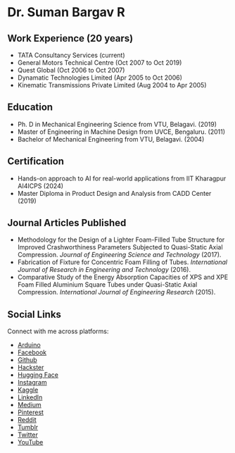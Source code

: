# Dr. Suman Bargav R

## Work Experience (20 years)

- TATA Consultancy Services (current)
- General Motors Technical Centre (Oct 2007 to Oct 2019)
- Quest Global (Oct 2006 to Oct 2007)
- Dynamatic Technologies Limited (Apr 2005 to Oct 2006)
- Kinematic Transmissions Private Limited (Aug 2004 to Apr 2005)

## Education

- Ph. D in Mechanical Engineering Science from VTU, Belagavi. (2019)
- Master of Engineering in Machine Design from UVCE, Bengaluru. (2011)
- Bachelor of Mechanical Engineering from VTU, Belagavi. (2004)

## Certification

- Hands-on approach to AI for real-world applications from IIT Kharagpur AI4ICPS (2024)
- Master Diploma in Product Design and Analysis from CADD Center (2019)

## Journal Articles Published

- Methodology for the Design of a Lighter Foam-Filled Tube Structure for Improved Crashworthiness Parameters Subjected to Quasi-Static Axial Compression. *Journal of Engineering Science and Technology* (2017).
- Fabrication of Fixture for Concentric Foam Filling of Tubes. *International Journal of Research in Engineering and Technology* (2016).
- Comparative Study of the Energy Absorption Capacities of XPS and XPE Foam Filled Aluminium Square Tubes under Quasi-Static Axial Compression. *International Journal of Engineering Research* (2015).

## Social Links

Connect with me across platforms:

- [Arduino](https://projecthub.arduino.cc/sumanbargavr)
- [Facebook](https://www.facebook.com/sumanbargavr)
- [Github](https://www.github.com/sumanbargavr)
- [Hackster](https://www.hackster.io/sumanbargavr)
- [Hugging Face](https://huggingface.co/sumanbargavr)
- [Instagram](https://www.instagram.com/sumanbargavr)
- [Kaggle](https://www.kaggle.com/sumanbargavr)
- [LinkedIn](https://www.linkedin.com/in/sumanbargavr)
- [Medium](https://www.medium.com/sumanbargavr)
- [Pinterest](https://in.pinterest.com/sumanbargavr)
- [Reddit](https://www.reddit.com/user/sumanbargavr)
- [Tumblr](https://www.tumblr.com/sumanbargavr)
- [Twitter](https://www.x.com/sumanbargavr)
- [YouTube](https://www.youtube.com/@sumanbargavr)
